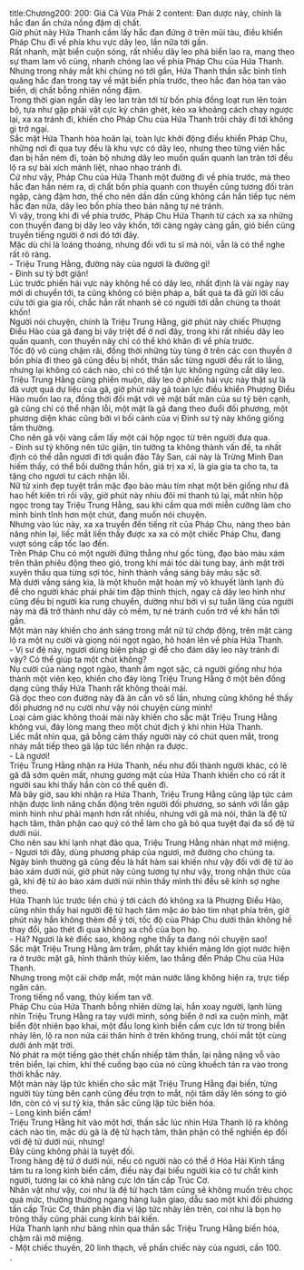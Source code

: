 title:Chương200: 200: Giá Cả Vừa Phải 2
content:
Đan dược này, chính là hắc đan ẩn chứa nồng đậm dị chất.<br>Giờ phút này Hứa Thanh cầm lấy hắc đan đứng ở trên mũi tàu, điều khiển Pháp Chu đi về phía khu vực dây leo, lần nữa tới gần.<br>Rất nhanh, mặt biển cuộn sóng, rất nhiều dây leo phá biển lao ra, mang theo sự tham lam vô cùng, nhanh chóng lao về phía Pháp Chu của Hứa Thanh.<br>Nhưng trong nháy mắt khi chúng nó tới gần, Hứa Thanh thần sắc bình tĩnh quăng hắc đan trong tay về mặt biển phía trước, theo hắc đan hòa tan vào biển, dị chất bỗng nhiên nồng đậm.<br>Trong thời gian ngắn dây leo lan tràn tới từ bốn phía đồng loạt run lên toàn bộ, tựa như gặp phải vật cực kỳ chán ghét, kéo xa khoảng cách chạy ngược lại, xa xa tránh đi, khiến cho Pháp Chu của Hứa Thanh trôi chảy đi tới không gì trở ngại.<br>Sắc mặt Hứa Thanh hòa hoãn lại, toàn lực khởi động điều khiển Pháp Chu, những nơi đi qua tuy đều là khu vực có dây leo, nhưng theo từng viên hắc đan bị hắn ném đi, toàn bộ nhưng dây leo muốn quấn quanh lan tràn tới đều lộ ra sự bài xích mãnh liệt, nhao nhao tránh đi.<br>Cứ như vậy, Pháp Chu của Hứa Thanh một đường đi về phía trước, mà theo hắc đan hắn ném ra, dị chất bốn phía quanh con thuyền cũng tương đối tràn ngập, càng đậm hơn, thế cho nên dần dần cũng không cần hắn tiếp tục ném hắc đan nữa, dây leo bốn phía theo bản năng tự né tránh.<br>Vì vậy, trong khi đi về phía trước, Pháp Chu Hứa Thanh từ cách xa xa những con thuyền đang bị dây leo vây khốn, tới càng ngày càng gần, gió biển cũng truyền tiếng người ở nơi đó tới đây.<br>Mặc dù chỉ là loáng thoáng, nhưng đối với tu sĩ mà nói, vẫn là có thể nghe rất rõ ràng.<br>- Triệu Trung Hằng, đường này của ngươi là đường gì!<br>- Đinh sư tỷ bớt giận!<br>Lúc trước phiến hải vực này không hề có dây leo, nhất định là vài ngày nay mới di chuyển tới, ta cũng không có biện pháp a, bất quá ta đã gửi lời cầu cứu tới gia gia rồi, chắc hẳn rất nhanh sẽ có người tới dẫn chúng ta thoát khốn!<br>Người nói chuyện, chính là Triệu Trung Hằng, giờ phút này chiếc Phượng Điểu Hào của gã đang bị vây triệt để ở nơi đây, trong khi rất nhiều dây leo quấn quanh, con thuyền này chỉ có thể khó khăn đi về phía trước.<br>Tốc độ vô cùng chậm rãi, đồng thời những tùy tùng ở trên các con thuyền ở bốn phía đi theo gã cũng đều bị nhốt, thần sắc từng người đều rất lo lắng, nhưng lại không có cách nào, chỉ có thể tận lực không ngừng cắt dây leo.<br>Triệu Trung Hằng cũng phiền muộn, dây leo ở phiến hải vực này thật sự là đã vượt quá dự liệu của gã, giờ phút này gã toàn lực điều khiển Phượng Điểu Hào muốn lao ra, đồng thời đối mặt với vẻ mặt bất mãn của sư tỷ bên cạnh, gã cũng chỉ có thể nhận lỗi, một mặt là gã đang theo đuổi đối phương, một phương diện khác cũng bởi vì bối cảnh của vị Đinh sư tỷ này không giống tầm thường.<br>Cho nên gã vội vàng cầm lấy một cái hộp ngọc từ trên người đưa qua.<br>- Đinh sư tỷ không nên tức giận, tin tưởng ta không thành vấn đề, ta nhất định có thể dẫn ngươi đi tới quần đảo Tây San, cái này là Trừng Minh Đan hiếm thấy, có thể bồi dưỡng thần hồn, giá trị xa xỉ, là gia gia ta cho ta, ta tặng cho ngươi tư cách nhận lỗi.<br>Nữ tử xinh đẹp tuyệt trần mặc đạo bào màu tím nhạt một bên giống như đã hao hết kiên trì rồi vậy, giờ phút này nhíu đôi mi thanh tú lại, mắt nhìn hộp ngọc trong tay Triệu Trung Hằng, sau khi cầm qua mới miễn cưỡng làm cho mình bình tĩnh hơn một chút, đang muốn nói chuyện.<br>Nhưng vào lúc này, xa xa truyền đến tiếng rít của Pháp Chu, nàng theo bản năng nhìn lại, liếc mắt liền thấy được xa xa có một chiếc Pháp Chu, đang vượt sóng cấp tốc lao đến.<br>Trên Pháp Chu có một người đứng thẳng như gốc tùng, đạo bào màu xám trên thân phiêu động theo gió, trong khi mái tóc dài tung bay, ánh mặt trời xuyên thấu qua từng sợi tóc, hình thành vầng sáng bảy màu sặc sỡ.<br>Mà dưới vầng sáng kia, là một khuôn mặt hoàn mỹ vô khuyết lành lạnh đủ để cho người khác phái phải tim đập thình thịch, ngay cả dây leo hình như cũng đều bị người kia rung chuyển, dường như bởi vì sự tuấn lãng của người này mà đã trở thành như dây cỏ mềm, tự né tránh cuốn trở về khi hắn tới gần.<br>Một màn này khiến cho ánh sáng trong mắt nữ tử chớp động, trên mặt càng lộ ra một nụ cười và giọng nói ngọt ngào, hô hoán lên về phía Hứa Thanh.<br>- Vị sư đệ này, ngươi dùng biện pháp gì để cho đám dây leo này tránh đi vậy? Có thể giúp ta một chút không?<br>Nụ cười của nàng ngọt ngào, thanh âm ngọt sặc, cả người giống như hóa thành một viên kẹo, khiến cho đáy lòng Triệu Trung Hằng ở một bên đồng dạng cũng thấy Hứa Thanh rất không thoải mái.<br>Gã dọc theo con đường này đã ân cần vô số lần, nhưng cũng không hề thấy đối phương nở nụ cười như vậy nói chuyện cùng mình!<br>Loại cảm giác không thoải mái này khiến cho sắc mặt Triệu Trung Hằng không vui, đáy lòng mang theo một chút địch ý khi nhìn Hứa Thanh.<br>Liếc mắt nhìn qua, gã bỗng cảm thấy người này có chút quen mắt, trong nháy mắt tiếp theo gã lập tức liền nhận ra được.<br>- Là ngươi!<br>Triệu Trung Hằng nhận ra Hứa Thanh, nếu như đổi thành người khác, có lẽ gã đã sớm quên mất, nhưng gương mặt của Hứa Thanh khiến cho có rất ít người sau khi thấy hắn còn có thể quên đi.<br>Mà bây giờ, sau khi nhận ra Hứa Thanh, Triệu Trung Hằng cũng lập tức cảm nhận được linh năng chấn động trên người đối phương, so sánh với lần gặp mình hình như phải mạnh hơn rất nhiều, nhưng với gã mà nói, thân là đệ tử hạch tâm, thân phận cao quý có thể làm cho gã bỏ qua tuyệt đại đa số đệ tử dưới núi.<br>Cho nên sau khi lạnh nhạt đảo qua, Triệu Trung Hằng nhàn nhạt mở miệng.<br>- Ngươi tới đây, dùng phương pháp của ngươi, mở đường cho chúng ta.<br>Ngày bình thường gã cũng đều là hất hàm sai khiến như vậy đối với đệ tử áo bào xám dưới núi, giờ phút này cũng tương tự như vậy, trong nhận thức của gã, khi đệ tử áo bào xám dưới núi nhìn thấy mình thì đều sẽ kính sợ nghe theo.<br>Hứa Thanh lúc trước liền chú ý tới cách đó không xa là Phượng Điểu Hào, cũng nhìn thấy hai người đệ tử hạch tâm mặc áo bào tím nhạt phía trên, giờ phút này hắn không thèm để ý tới, tốc độ của Pháp Chu dưới thân không hề thay đổi, gào thét đi qua không xa chỗ của bọn họ.<br>- Hả? Ngươi là kẻ điếc sao, không nghe thấy ta đang nói chuyện sao!<br>Sắc mặt Triệu Trung Hằng âm trầm, phất tay khiến mảng lớn giọt nước hiện ra ở trước mặt gã, hình thành thủy kiếm, lao thẳng đến Pháp Chu của Hứa Thanh.<br>Nhưng trong một cái chớp mắt, một màn nước lăng không hiện ra, trực tiếp ngăn cản.<br>Trong tiếng nổ vang, thủy kiếm tan vỡ.<br>Pháp Chu của Hứa Thanh bỗng nhiên dừng lại, hắn xoay người, lạnh lùng nhìn Triệu Trung Hằng ra tay vưới mình, sóng biển ở nơi xa cuộn mình, mặt biển đột nhiên bạo khai, một đầu long kình biển cấm cực lớn từ trong biển nhảy lên, lộ ra non nửa cái thân hình ở trên không trung, chói mắt tột cùng dưới ánh mặt trời.<br>Nó phát ra một tiếng gào thét chấn nhiếp tâm thần, lại nằng nặng vỗ vào trên biển, lại chìm, khí thế cuồng bạo của nó cũng khuếch tán ra vào trong thời khắc này.<br>Một màn này lập tức khiến cho sắc mặt Triệu Trung Hằng đại biến, từng người tùy tùng bên cạnh cũng đều trợn to mắt, nội tâm dấy lên sóng to gió lớn, còn có vị sư tỷ kia, thần sắc cũng lập tức biến hóa.<br>- Long kình biển cấm!<br>Triệu Trung Hằng hít vào một hơi, thần sắc lúc nhìn Hứa Thanh lộ ra không cách nào tin, mặc dù gã là đệ tử hạch tâm, thân phận có thể nghiền ép đối với đệ tử dưới núi, nhưng!<br>Đây cũng không phải là tuyệt đối.<br>Trong hàng đệ tử ở dưới núi, nếu có người nào có thể ở Hóa Hải Kinh tầng tám tu ra long kình biển cấm, điều này đại biểu người kia có tư chất kinh người, tương lai có khả năng cực lớn tấn cấp Trúc Cơ.<br>Nhân vật như vậy, coi như là đệ tử hạch tâm cũng sẽ không muốn trêu chọc quá mức, thường thường ngang hàng luận giao, dẫu sao một khi đối phương tấn cấp Trúc Cơ, thân phận địa vị lập tức nhảy lên trên, coi như là bọn họ trông thấy cũng phải cung kính bái kiến.<br>Hứa Thanh lạnh như băng nhìn qua thần sắc Triệu Trung Hằng biến hóa, chậm rãi mở miệng.<br>- Một chiếc thuyền, 20 linh thạch, về phần chiếc này của ngươi, cần 100.<br>.<br>